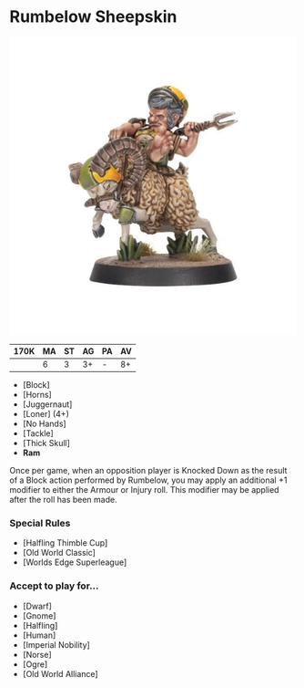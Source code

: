 # Rumbelow Sheepskin

![](../media/starplayers/RumbelowSheepskinLead.jpg)

| 170K  | MA | ST | AG | PA | AV |
| --- | --- | --- | --- | --- | --- |
| | 6 | 3 | 3+ | - | 8+ |

* [Block]
* [Horns]
* [Juggernaut]
* [Loner] (4+)
* [No Hands]
* [Tackle]
* [Thick Skull]
* **Ram**

Once per game, when an opposition player is Knocked Down as the result of a Block action performed by Rumbelow, you may apply an additional +1 modifier to either the Armour or Injury roll. This modifier may be applied after the roll has been made.


### Special Rules

* [Halfling Thimble Cup]
* [Old World Classic]
* [Worlds Edge Superleague]

### Accept to play for...

* [Dwarf]
* [Gnome]
* [Halfling]
* [Human]
* [Imperial Nobility]
* [Norse]
* [Ogre]
* [Old World Alliance]
